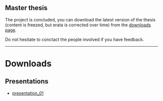 ## Master thesis
The project is concluded, you can download the latest version of the thesis (content is freezed, but erata is corrected over time) from the [downloads page](https://bitbucket.org/binello7/master_thesis/downloads/SR_MThesis_Emulation.pdf).

Do not hesitate to conctact the people involved if you have feedback.

---

# Downloads
## Presentations
* [presentation_01](doc/pres/pres01/01_Presentation.pdf)
